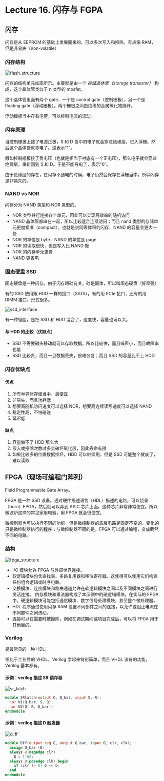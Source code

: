 # Lecture 16. 闪存与 FGPA

## 闪存

闪存是从 EEPROM 的基础上发展而来的，可以多次写入和擦除。有点像 RAM，但是非易失（non-volatile）

### 闪存结构

![flash_structure](https://s2.loli.net/2023/07/03/RbQ6yqG1hzMWA3t.png)

闪存的结构单元如图所示。主要就是由一个 *存储晶体管（storage transistor）* 构成，这个晶体管类似于 n 类型的 mosfet。

这个晶体管里面有两个 gate，一个是 control gate（控制栅极），另一个是 floating gate（浮动栅极）。两个栅极之间由绝缘的金属氧化物隔开。

浮动栅极当中存有电荷，可以控制电流的流动。

### 闪存原理

当控制栅极上接了电源正极，S 和 D 当中的电子就会穿过绝缘层，进入浮栅。然后这个晶体管就导电了。这表示“1”。

假如控制栅极接了负电压（也就是相当于衬底有一个正电压），那么电子就会穿过绝缘层，重新回到 S 和 D。于是不能导电了，表示“0”。

由于绝缘层的存在，在闪存不通电的时候，电子仍然会保存在浮栅当中，所以闪存是非易失的。

### NAND vs NOR

闪存分为 NAND 类型和 NOR 类型的。

*   NOR 类型并行连接各个单元，因此可以实现高效率的随机访问
*   NAND 晶体管都串在一起，所以比较适合连续访问；而且 nand 类型的存储单元更加紧凑（compact），也就是说同等体积的闪存，NAND 的容量会更大一些
*   NOR 的单位是 byte，NAND 的单位是 page
*   NOR 的读取很快，但是写入比 NAND 慢
*   NOR 的内存单元更贵
*   NAND 更省电

### 固态硬盘 SSD

固态硬盘是一种闪存。由于闪存跟硅有关，硅是固体，所以叫固态硬盘（好牵强）

有的 SSD 使用跟 HDD 一样的接口（SATA），有的用 PCIe 接口，还有的用 DIMM 接口，形式很多。

![ssd_interface](https://s2.loli.net/2023/07/03/Dg3c2VY6KNu5QjU.png)

有一种怪胎，是把 SSD 和 HDD 混合了，速度快，容量也可以大。

#### 与 HDD 的比较（优缺点）

*   SSD 不需要磁头移动就可以存取数据，所以比较快，而且噪声小，而且故障率也低
*   SSD 比较贵，而且一旦数据丢失，很难恢复；而且 SSD 的容量比不上 HDD

### 闪存优缺点

#### 优点

1.  所有半导体存储当中，最便宜
2.  非易失，而且功耗低
3.  想要高随机访问速度可以选择 NOR，想要高连续读写速度可以选择 NAND
4.  稳定性高，不怕磕碰
5.  延迟低

#### 缺点

1.  容量做不了 HDD 那么大
2.  写入或擦除次数过多会破坏氧化层，因此寿命有限
3.  如果比较多的位置数据损坏，HDD 可以继续用，但是 SSD 可能整个就废了，难以读取

## FPGA（现场可编程门阵列）

Field Programmable Gate Array。

FPGA 是一种 SSD 设备。通过硬件描述语言（HDL）描述的电路，可以烧录（burn）FPGA，然后就可以弄到 ASIC 芯片上面。这种芯片非常非常便宜。所以微波炉这样的常见家用电器，用 FPGA 就会很便宜。

微控制器也可以执行不同的功能，但是微控制器的底层电路是固定不变的，变化的只是微控制器执行的程序；与微控制器不同的是，FPGA 可以通过编程，变成截然不同的电路。

### 结构

![fpga_structure](https://s2.loli.net/2023/07/03/g5BntZjHwLpsoDR.png)

*   I/O 模块允许 FPGA 与外部世界连接。
*   软逻辑模块包含查找表、多路复用器和移位寄存器。这使得可以使用它们构建任何组合逻辑或时序电路。
*   交换模块、连接模块和路由通道允许在软逻辑模块之间以及不同模块之间进行灵活连接。 内存模块和乘法器构成了本示例中的硬逻辑模块。在实际的 FPGA 中，硬逻辑模块可能包括通信模块、数字信号处理模块，甚至整个微处理器。
*   HDL 程序通过使用闪存 RAM 设置不同部件之间的连接，以允许或阻止电流在不同部件之间流动。
*   连接可以在需要时被擦除，例如在调试期间或项目完成后，可以将 FPGA 用于其他目的。

### Verilog

是最常见的一种 HDL。

相比于工业性的 VHDL，Verilog 学起来特别简单，而且 VHDL 该有的功能，Verilog 基本都有。

#### 示例：verilog 描述 SR 锁存器

![sr_latch](https://s2.loli.net/2023/07/03/uB8T4mA5HqrliNv.png)

```verilog
module SRlatch(output Q, Q_bar, input S, R);
  nor N1(Q_bar, S, Q);
  nor N2(Q, R, Q_bar);
endmodule
```

#### 示例：verilog 描述 D 触发器

![d_ff](https://s2.loli.net/2023/07/03/LQybcAIdK5etSZY.png)

```verilog
module Dff(output reg Q, output Q_bar, input D, clr, clk);
  assign Q_bar ~Q;
  always @(negedge clr)
    Q = 1'b0;
  always @(posedge clk) begin
    if (clr != 0) Q <= D;
  end
endmodule
```
